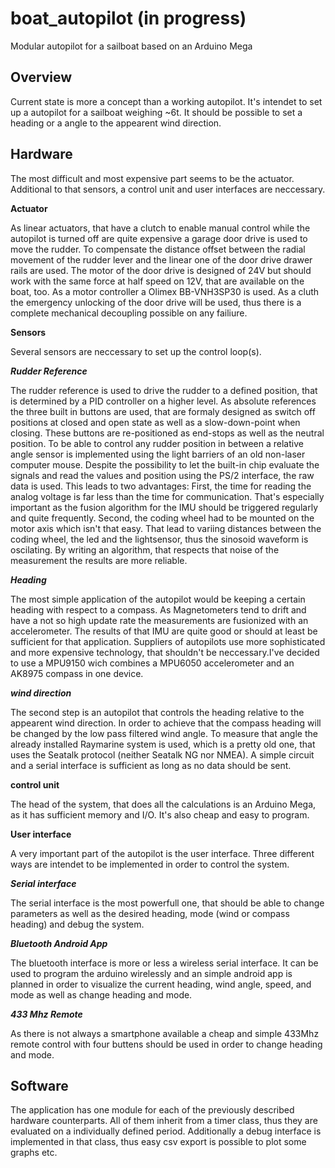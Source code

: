 # boat_autopilot (in progress)
Modular autopilot for a sailboat based on an Arduino Mega

Overview
---------

Current state is more a concept than a working autopilot. It's intendet to set up a autopilot for a sailboat weighing ~6t.
It should be possible to set a heading or a angle to the appearent wind direction.

Hardware
--------

The most difficult and most expensive part seems to be the actuator. Additional to that sensors, a control unit and user interfaces are neccessary.

**Actuator**

As linear actuators, that have a clutch to enable manual control while the autopilot is turned off are quite expensive a garage door drive is used to move the rudder. To compensate the distance offset between the radial movement of the rudder lever and the linear one of the door drive drawer rails are used.
The motor of the door drive is designed of 24V but should work with the same force at half speed on 12V, that are available on the boat, too.
As a motor controller a Olimex BB-VNH3SP30 is used.
As a cluth the emergency unlocking of the door drive will be used, thus there is a complete mechanical decoupling possible on any failiure.

**Sensors**

Several sensors are neccessary to set up the control loop(s).

***Rudder Reference***

The rudder reference is used to drive the rudder to a defined position, that is determined by a PID controller on a higher level.
As absolute references the three built in buttons are used, that are formaly designed as switch off positions at closed and open state as well as a slow-down-point when closing. These buttons are re-positioned as end-stops as well as the neutral position. To be able to control any rudder position in between a relative angle sensor is implemented using the light barriers of an old  non-laser computer mouse. Despite the possibility to let the built-in chip evaluate the signals and read the values and position using the PS/2 interface, the raw data is used. This leads to two advantages: First, the time for reading the analog voltage is far less than the time for communication. That's especially important as the fusion algorithm for the IMU should be triggered regularly and quite frequently. Second, the coding wheel had to be mounted on the motor axis which isn't that easy. That lead to variing distances between the coding wheel, the led and the lightsensor, thus the sinosoid waveform is oscilating. By writing an algorithm, that respects that noise of the measurement the results are more reliable.

***Heading***

The most simple application of the autopilot would be keeping a certain heading with respect to a compass. As Magnetometers tend to drift and have a not so high update rate the measurements are fusionized with an accelerometer. The results of that IMU are quite good or should at least be sufficient for that application. Suppliers of autopilots use more sophisticated and more expensive technology, that shouldn't be neccessary.I've decided to use a MPU9150 wich combines a MPU6050 accelerometer and an AK8975 compass in one device.

***wind direction***

The second step is an autopilot that controls the heading relative to the appearent wind direction. In order to achieve that the compass heading will be changed by the low pass filtered wind angle. To measure that angle the already installed Raymarine system is used, which is a pretty old one, that uses the Seatalk protocol (neither Seatalk NG nor NMEA). A simple circuit and a serial interface is sufficient as long as no data should be sent.

**control unit**

The head of the system, that does all the calculations is an Arduino Mega, as it has sufficient memory and I/O. It's also cheap and easy to program.

**User interface**

A very important part of the autopilot is the user interface. Three different ways are intendet to be implemented in order to control the system.

***Serial interface***

The serial interface is the most powerfull one, that should be able to change parameters as well as the desired heading, mode (wind or compass heading) and debug the system.

***Bluetooth Android App***

The bluetooth interface is more or less a wireless serial interface. It can be used to program the arduino wirelessly and an simple android app is planned in order to visualize the current heading, wind angle, speed, and mode as well as change heading and mode.


***433 Mhz Remote***

As there is not always a smartphone available a cheap and simple 433Mhz remote control with four buttens should be used in order to change heading and mode.


Software
---------

The application has one module for each of the previously described hardware counterparts. All of them inherit from a timer class, thus they are evaluated on a individually defined period. Additionally a debug interface is implemented in that class, thus easy csv export is possible to plot some graphs etc.